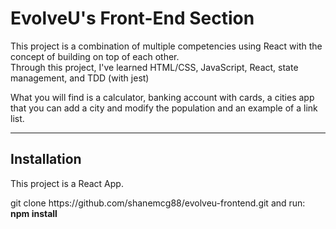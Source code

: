 <h1>EvolveU's Front-End Section</h1>
<p>
   This project is a combination of multiple competencies using React with the concept of building on top of each other.<br/>
   Through this project, I've learned HTML/CSS, JavaScript, React, state management, and TDD (with jest)
</p>
<p>
   What you will find is a calculator, banking account with cards, a cities app that you can add a city and modify the population and an      example of a link list.
</p>
   

<hr />
 
<h2>Installation</h2>
<p>This project is a React App.</p>
<p>git clone https://github.com/shanemcg88/evolveu-frontend.git and run: <br />
  <b>npm install</b>
</p>

